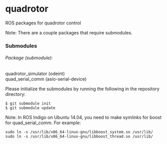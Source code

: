 quadrotor
=========

ROS packages for quadrotor control

Note: There are a couple packages that require submodules.

### Submodules
###### Package (submodule):
quadrotor_simulator (odeint)  
quad_serial_comm (asio-serial-device)

Please initialize the submodules by running the following in the repository directory:

    $ git submodule init
    $ git submodule update

Note: In ROS Indigo on Ubuntu 14.04, you need to make symlinks for boost for quad_serial_comm.
For example:

    sudo ln -s /usr/lib/x86_64-linux-gnu/libboost_system.so /usr/lib/
    sudo ln -s /usr/lib/x86_64-linux-gnu/libboost_thread.so /usr/lib/

